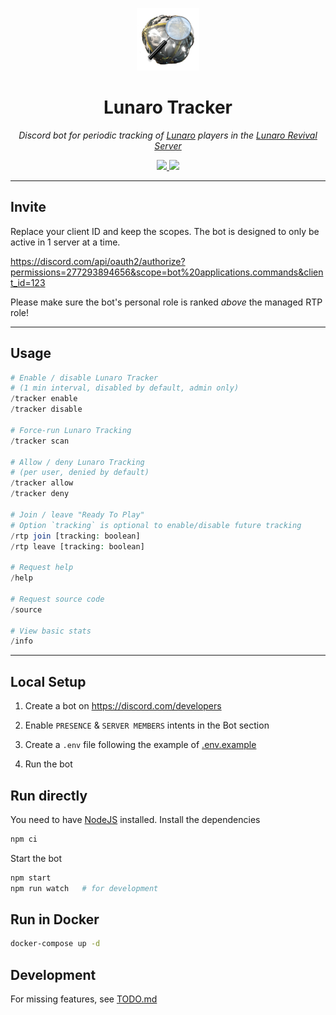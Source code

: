 <p align="center">
  <img src="assets/lunaro-tracker.png" height="100px">
</p>

<h1 align="center">Lunaro Tracker</h1>

<p align="center">
  <i>
    Discord bot for periodic tracking of <a href="https://warframe.fandom.com/wiki/Lunaro">Lunaro</a>
    players in the <a href="https://discord.gg/mUjGHEw">Lunaro Revival Server</a>
  </i>
</p>

<p align="center">
  <a href="https://nodejs.org">
    <img src="https://img.shields.io/badge/Built%20with-NodeJS-darkgreen?logo=node.js&style=flat-square">
  </a>
  <a href="LICENSE.md">
    <img src="https://img.shields.io/github/license/imatpot/lunaro-tracking-bot?style=flat-square">
  </a>
</p>

---

## Invite

Replace your client ID and keep the scopes. The bot is designed to only be active in 1 server at a time.

https://discord.com/api/oauth2/authorize?permissions=277293894656&scope=bot%20applications.commands&client_id=123

Please make sure the bot's personal role is ranked *above* the managed RTP role!

---

## Usage

```php
# Enable / disable Lunaro Tracker
# (1 min interval, disabled by default, admin only)
/tracker enable
/tracker disable

# Force-run Lunaro Tracking
/tracker scan

# Allow / deny Lunaro Tracking
# (per user, denied by default)
/tracker allow
/tracker deny

# Join / leave "Ready To Play"
# Option `tracking` is optional to enable/disable future tracking
/rtp join [tracking: boolean]
/rtp leave [tracking: boolean]

# Request help
/help

# Request source code
/source

# View basic stats
/info
```

---

## Local Setup

1. Create a bot on https://discord.com/developers

2. Enable `PRESENCE` & `SERVER MEMBERS` intents in the Bot section

3. Create a `.env` file following the example of [.env.example](.env.example)

4. Run the bot

## Run directly

You need to have [NodeJS](https://nodejs.org) installed. Install the dependencies

```sh
npm ci
```

Start the bot

```sh
npm start
npm run watch   # for development
```

## Run in Docker

```sh
docker-compose up -d
```

## Development

For missing features, see [TODO.md](TODO.md)
